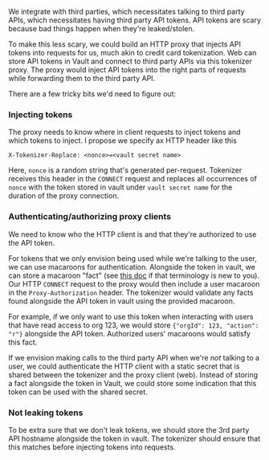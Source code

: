 We integrate with third parties, which necessitates talking to third party APIs, which necessitates having third party API tokens. API tokens are scary because bad things happen when they're leaked/stolen.

To make this less scary, we could build an HTTP proxy that injects API tokens into requests for us, much akin to credit card tokenization. Web can store API tokens in Vault and connect to third party APIs via this tokenizer proxy. The proxy would inject API tokens into the right parts of requests while forwarding them to the third party API.

There are a few tricky bits we'd need to figure out:

### Injecting tokens

The proxy needs to know where in client requests to inject tokens and which tokens to inject. I propose we specify ax HTTP header like this

```
X-Tokenizer-Replace: <nonce>=<vault secret name>
```

Here, `nonce` is a random string that's generated per-request. Tokenizer receives this header in the `CONNECT` request and replaces all occurrences of `nonce` with the token stored in vault under `vault secret name` for the duration of the proxy connection.

### Authenticating/authorizing proxy clients

We need to know who the HTTP client is and that they're authorized to use the API token.

For tokens that we only envision being used while we're talking to the user, we can use macaroons for authentication. Alongside the token in vault, we can store a macaroon "fact" (see [this doc](https://flyio.slab.com/posts/macaroon-concepts-facts-and-caveats-fewldfsy) if that terminology is new to you). Our HTTP `CONNECT` request to the proxy would then include a user macaroon in the `Proxy-Authorization` header. The tokenizer would validate any facts found alongside the API token in vault using the provided macaroon.

For example, if we only want to use this token when interacting with users that have read access to org 123, we would store `{"orgId": 123, "action": "r"}` alongside the API token. Authorized users' macaroons would satisfy this fact.

If we envision making calls to the third party API when we're _not_ talking to a user, we could authenticate the HTTP client with a static secret that is shared between the tokenizer and the proxy client (web). Instead of storing a fact alongside the token in Vault, we could store some indication that this token can be used with the shared secret.

### Not leaking tokens

To be extra sure that we don't leak tokens, we should store the 3rd party API hostname alongside the token in vault. The tokenizer should ensure that this matches before injecting tokens into requests.
